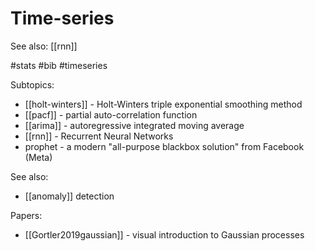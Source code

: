 # Time-series

See also: [[rnn]]

#stats #bib #timeseries


Subtopics:
* [[holt-winters]] - Holt-Winters triple exponential smoothing method
* [[pacf]] - partial auto-correlation function
* [[arima]] - autoregressive integrated moving average
* [[rnn]] - Recurrent Neural Networks
* prophet - a modern "all-purpose blackbox solution" from Facebook (Meta)

See also:
* [[anomaly]] detection

Papers:
* [[Gortler2019gaussian]] - visual introduction to Gaussian processes